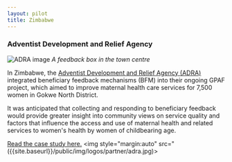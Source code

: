 ```yaml
---
layout: pilot
title: Zimbabwe
---
```

### Adventist Development and Relief Agency

![ADRA image]({{site.baseurl}}/public/img/Zimbabwe/ADRAfeedback.jpg)
*A feedback box in the town centre*

In Zimbabwe, the [Adventist Development and Relief Agency (ADRA)](http://www.adra.org.uk) integrated beneficiary feedback mechanisms (BFM) into their ongoing GPAF project, which aimed to improve maternal health care services for 7,500 women in Gokwe North District.

It was anticipated that collecting and responding to beneficiary feedback would provide greater insight into community views on service quality and factors that influence the access and use of maternal health and related services to women's health by women of childbearing age.

[Read the case study here.](http://cdn.worldvision.org.uk/files/2414/6056/3718/Zimbabwe1.pdf)
<img style="margin:auto" src="({{site.baseurl}}/public/img/logos/partner/adra.jpg)>
